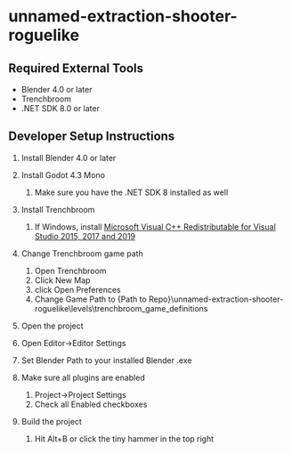 # unnamed-extraction-shooter-roguelike
## Required External Tools
* Blender 4.0 or later
* Trenchbroom
* .NET SDK 8.0 or later

## Developer Setup Instructions
1) Install Blender 4.0 or later
2) Install Godot 4.3 Mono

    1) Make sure you have the .NET SDK 8 installed as well
3) Install Trenchbroom
    1) If Windows, install [Microsoft Visual C++ Redistributable for Visual Studio 2015, 2017 and 2019](https://aka.ms/vs/16/release/vc_redist.x64.exe)
4) Change Trenchbroom game path
    1) Open Trenchbroom
    2) Click New Map
    3) click Open Preferences
    4) Change Game Path to {Path to Repo}\unnamed-extraction-shooter-roguelike\levels\trenchbroom_game_definitions
5) Open the project
6) Open Editor->Editor Settings
7) Set Blender Path to your installed Blender .exe
8) Make sure all plugins are enabled
    1) Project->Project Settings
    2) Check all Enabled checkboxes
9) Build the project
    1) Hit Alt+B or click the tiny hammer in the top right